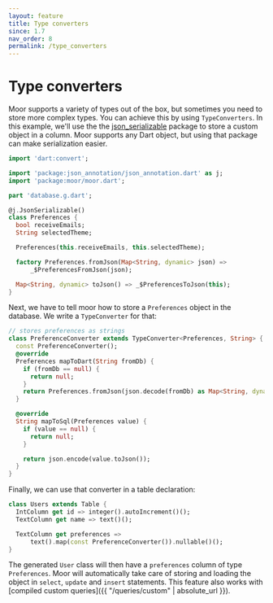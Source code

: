 ```yaml
---
layout: feature
title: Type converters
since: 1.7
nav_order: 8
permalink: /type_converters
---
```


# Type converters
Moor supports a variety of types out of the box, but sometimes you need to store more complex types.
You can achieve this by using `TypeConverters`. In this example, we'll use the the 
[json_serializable](https://pub.dev/packages/json_annotation) package to store a custom object in a
column. Moor supports any Dart object, but using that package can make serialization easier.
```dart
import 'dart:convert';

import 'package:json_annotation/json_annotation.dart' as j;
import 'package:moor/moor.dart';

part 'database.g.dart';

@j.JsonSerializable()
class Preferences {
  bool receiveEmails;
  String selectedTheme;

  Preferences(this.receiveEmails, this.selectedTheme);

  factory Preferences.fromJson(Map<String, dynamic> json) =>
      _$PreferencesFromJson(json);

  Map<String, dynamic> toJson() => _$PreferencesToJson(this);
}
```

Next, we have to tell moor how to store a `Preferences` object in the database. We write
a `TypeConverter` for that:
```dart
// stores preferences as strings
class PreferenceConverter extends TypeConverter<Preferences, String> {
  const PreferenceConverter();
  @override
  Preferences mapToDart(String fromDb) {
    if (fromDb == null) {
      return null;
    }
    return Preferences.fromJson(json.decode(fromDb) as Map<String, dynamic>);
  }

  @override
  String mapToSql(Preferences value) {
    if (value == null) {
      return null;
    }

    return json.encode(value.toJson());
  }
}
```

Finally, we can use that converter in a table declaration:
```dart
class Users extends Table {
  IntColumn get id => integer().autoIncrement()();
  TextColumn get name => text()();

  TextColumn get preferences =>
      text().map(const PreferenceConverter()).nullable()();
}
```

The generated `User` class will then have a `preferences` column of type 
`Preferences`. Moor will automatically take care of storing and loading
the object in `select`, `update` and `insert` statements. This feature
also works with [compiled custom queries]({{ "/queries/custom" | absolute_url }}).
